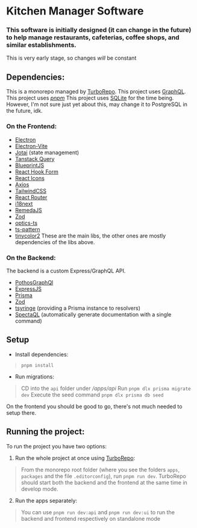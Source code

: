 # Kitchen Manager Software
### This software is initially designed (it can change in the future) to help manage restaurants, cafeterias, coffee shops, and similar establishments.
This is very early stage, so changes *will* be constant

## Dependencies:
This is a monorepo managed by [TurboRepo](https://turbo.build/repo).
This project uses [GraphQL](https://graphql.org/).
This project uses [*pnpm*](https://pnpm.io/)
This project uses [SQLite](https://www.sqlite.org/) for the time being. However, I'm not sure just yet about this, may change it to PostgreSQL in the future, idk.

### On the Frontend:
- [Electron](https://www.electronjs.org/)
- [Electron-Vite](https://electron-vite.org/)
- [Jotai](https://jotai.org/) (state management)
- [Tanstack Query](https://tanstack.com/query/v3)
- [BlueprintJS](https://blueprintjs.com/)
- [React Hook Form](https://react-hook-form.com/)
- [React Icons](https://react-icons.github.io/react-icons/)
- [Axios](https://axios-http.com)
- [TailwindCSS](https://tailwindcss.com)
- [React Router](https://reactrouter.com/en/main)
- [i18next](https://react.i18next.com/)
- [RemedaJS](https://remedajs.com/)
- [Zod](https://zod.dev/)
- [optics-ts](https://github.com/akheron/optics-ts)
- [ts-pattern](https://github.com/gvergnaud/ts-pattern)
- [tinycolor2](https://www.npmjs.com/package/tinycolor2)
These are the main libs, the other ones are mostly dependencies of the libs above.

### On the Backend:
The backend is a custom Express/GraphQL API.
- [PothosGraphQl](https://pothos-graphql.dev/)
- [ExpressJS](https://expressjs.com/)
- [Prisma](https://www.prisma.io/)
- [Zod](https://zod.dev/)
- [tsyringe](https://github.com/microsoft/tsyringe) (providing a Prisma instance to resolvers)
- [SpectaQL](https://github.com/anvilco/spectaql) (automatically generate documentation with a single command)

## Setup
- Install dependencies:
> ```pnpm install```
- Run migrations:
> CD into the ```api``` folder under */apps/api*
> Run ```pnpm dlx prisma migrate dev```
> Execute the seed command ```pnpm dlx prisma db seed```

On the frontend you should be good to go, there's not much needed to setup there.

## Running the project:
To run the project you have two options:
1. Run the whole project at once using [TurboRepo](https://turbo.build/repo/docs):
> From the monorepo root folder (where you see the folders ```apps```, ```packages``` and the file ```.editorconfig```), run ```pnpm run dev```. TurboRepo should start both the backend and the frontend at the same time in develop mode.
2. Run the apps separately:
> You can use ```pnpm run dev:api``` and ```pnpm run dev:ui``` to run the backend and frontend respectively on standalone mode
